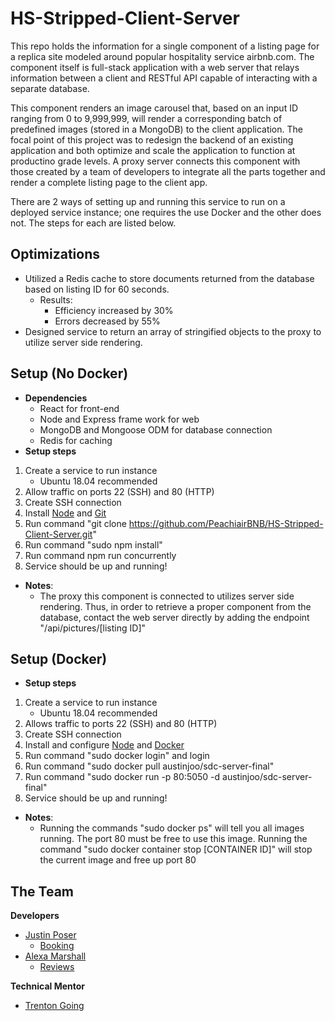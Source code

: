 # HS-Stripped-Client-Server
This repo holds the information for a single component of a listing page for a replica site modeled around popular hospitality service airbnb.com. The component itself is full-stack application with a web server that relays information between a client and RESTful API capable of interacting with a separate database. 

This component renders an image carousel that, based on an input ID ranging from 0 to 9,999,999, will render a corresponding batch of predefined images (stored in a MongoDB) to the client application. The focal point of this project was to redesign the backend of an existing application and both optimize and scale the application to function at productino grade levels. A proxy server connects this component with those created by a team of developers to integrate all the parts together and render a complete listing page to the client app.

There are 2 ways of setting up and running this service to run on a deployed service instance; one requires the use Docker and the other does not. The steps for each are listed below.

## Optimizations
- Utilized a Redis cache to store documents returned from the database based on listing ID for 60 seconds.
  - Results: 
    - Efficiency increased by 30% 
    - Errors decreased by 55%
- Designed service to return an array of stringified objects to the proxy to utilize server side rendering.

## Setup (No Docker)
- **Dependencies**
  - React for front-end
  - Node and Express frame work for web
  - MongoDB and Mongoose ODM for database connection
  - Redis for caching
- **Setup steps**
 1) Create a service to run instance
    - Ubuntu 18.04 recommended 
 2) Allow traffic on ports 22 (SSH) and 80 (HTTP)
 3) Create SSH connection  
 4) Install [Node](https://www.digitalocean.com/community/tutorials/how-to-install-node-js-on-ubuntu-16-04) and [Git](https://www.digitalocean.com/community/tutorials/how-to-install-git-on-ubuntu-18-04)
 5) Run command "git clone https://github.com/PeachiairBNB/HS-Stripped-Client-Server.git"  
 7) Run command "sudo npm install"
 8) Run command npm run concurrently
 9) Service should be up and running!
- **Notes**:
  - The proxy this component is connected to utilizes server side rendering. Thus, in order to retrieve a proper component from the database, contact the web server directly by adding the endpoint "/api/pictures/[listing ID]"

## Setup (Docker)
- **Setup steps**
 1) Create a service to run instance
    - Ubuntu 18.04 recommended
 2) Allows traffic to ports 22 (SSH) and 80 (HTTP)
 3) Create SSH connection
 4) Install and configure [Node](https://www.digitalocean.com/community/tutorials/how-to-install-node-js-on-ubuntu-16-04) and [Docker](https://www.digitalocean.com/community/tutorials/how-to-install-and-use-docker-on-ubuntu-18-04)
 5) Run command "sudo docker login" and login
 6) Run command "sudo docker pull austinjoo/sdc-server-final"
 7) Run command "sudo docker run -p 80:5050 -d austinjoo/sdc-server-final"
 8) Service should be up and running!
- **Notes**:
  - Running the commands "sudo docker ps" will tell you all images running. The port 80 must be free to use this image. Running the command "sudo docker container stop [CONTAINER ID]" will stop the current image and free up port 80
 
## The Team 
**Developers**
- [Justin Poser](https://github.com/CodeNoob25) 
  - [Booking](https://github.com/PeachiairBNB/jp-extracted-server-code)
- [Alexa Marshall](https://github.com/aLeX-c-m) 
  - [Reviews](https://github.com/aLeX-c-m/PL-module)

**Technical Mentor**
- [Trenton Going](https://github.com/trentgoing)
